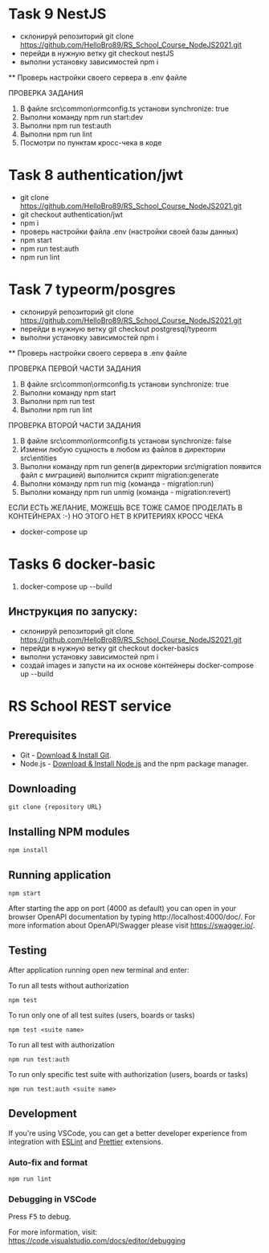 # Task 9 NestJS
- склонируй репозиторий git clone https://github.com/HelloBro89/RS_School_Course_NodeJS2021.git
- перейди в нужную ветку git checkout nestJS
- выполни установку зависимостей npm i

** Проверь настройки своего сервера в .env файле

ПРОВЕРКА ЗАДАНИЯ
1. В файле src\common\ormconfig.ts установи synchronize: true
2. Выполни команду npm run start:dev
3. Выполни npm run test:auth
4. Выполни npm run lint
5. Посмотри по пунктам кросс-чека в коде

# Task 8 authentication/jwt

- git clone https://github.com/HelloBro89/RS_School_Course_NodeJS2021.git
- git checkout authentication/jwt
- npm i
- проверь настройки файла .env (настройки своей базы данных)
- npm start
- npm run test:auth
- npm run lint


# Task 7 typeorm/posgres
- склонируй репозиторий git clone https://github.com/HelloBro89/RS_School_Course_NodeJS2021.git
- перейди в нужную ветку git checkout postgresql/typeorm
- выполни установку зависимостей npm i

** Проверь настройки своего сервера в .env файле

ПРОВЕРКА ПЕРВОЙ ЧАСТИ ЗАДАНИЯ
1. В файле src\common\ormconfig.ts установи synchronize: true
2. Выполни команду npm start
3. Выполни npm run test
4. Выполни npm run lint

ПРОВЕРКА ВТОРОЙ ЧАСТИ ЗАДАНИЯ
1. В файле src\common\ormconfig.ts установи synchronize: false
2. Измени любую сущность в любом из файлов в директории src\entities
3. Выполни команду npm run gener(в директории src\migration появится файл с миграцией) выполнится скрипт migration:generate
4. Выполни команду npm run mig (команда - migration:run)
5. Выполни команду npm run unmig (команда - migration:revert)

ЕСЛИ ЕСТЬ ЖЕЛАНИЕ, МОЖЕШЬ ВСЕ ТОЖЕ САМОЕ ПРОДЕЛАТЬ В КОНТЕЙНЕРАХ :-) НО ЭТОГО НЕТ В КРИТЕРИЯХ КРОСС ЧЕКА
- docker-compose up

# Tasks 6 docker-basic

1. docker-compose up --build

## Инструкция по запуску:
- склонируй репозиторий git clone https://github.com/HelloBro89/RS_School_Course_NodeJS2021.git
- перейди в нужную ветку git checkout docker-basics
- выполни установку зависимостей npm i
- создай images и запусти на их основе контейнеры docker-compose up --build

# RS School REST service

## Prerequisites

- Git - [Download & Install Git](https://git-scm.com/downloads).
- Node.js - [Download & Install Node.js](https://nodejs.org/en/download/) and the npm package manager.

## Downloading

```
git clone {repository URL}
```

## Installing NPM modules

```
npm install
```

## Running application

```
npm start
```

After starting the app on port (4000 as default) you can open
in your browser OpenAPI documentation by typing http://localhost:4000/doc/.
For more information about OpenAPI/Swagger please visit https://swagger.io/.

## Testing

After application running open new terminal and enter:

To run all tests without authorization

```
npm test
```

To run only one of all test suites (users, boards or tasks)

```
npm test <suite name>
```

To run all test with authorization

```
npm run test:auth
```

To run only specific test suite with authorization (users, boards or tasks)

```
npm run test:auth <suite name>
```

## Development

If you're using VSCode, you can get a better developer experience from integration with [ESLint](https://marketplace.visualstudio.com/items?itemName=dbaeumer.vscode-eslint) and [Prettier](https://marketplace.visualstudio.com/items?itemName=esbenp.prettier-vscode) extensions.

### Auto-fix and format

```
npm run lint
```

### Debugging in VSCode

Press <kbd>F5</kbd> to debug.

For more information, visit: https://code.visualstudio.com/docs/editor/debugging
